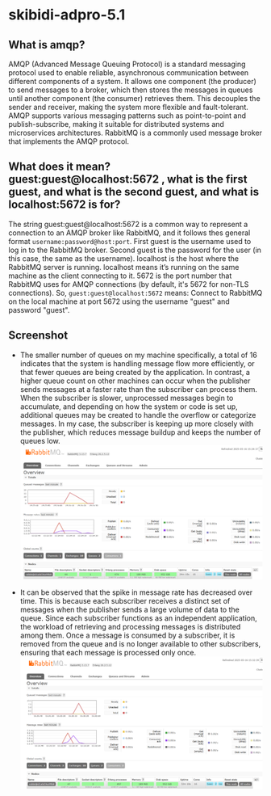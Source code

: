 # skibidi-adpro-5.1

## What is amqp?
AMQP (Advanced Message Queuing Protocol) is a standard messaging protocol used to enable reliable, asynchronous communication between different components of a system. It allows one component (the producer) to send messages to a broker, which then stores the messages in queues until another component (the consumer) retrieves them. This decouples the sender and receiver, making the system more flexible and fault-tolerant. AMQP supports various messaging patterns such as point-to-point and publish-subscribe, making it suitable for distributed systems and microservices architectures. RabbitMQ is a commonly used message broker that implements the AMQP protocol.

## What does it mean? guest:guest@localhost:5672 , what is the first guest, and what is the second guest, and what is localhost:5672 is for?
The string guest:guest@localhost:5672 is a common way to represent a connection to an AMQP broker like RabbitMQ, and it follows thes general format `username:password@host:port`. First guest is the username used to log in to the RabbitMQ broker. Second guest is the password for the user (in this case, the same as the username). localhost is the host where the RabbitMQ server is running. localhost means it’s running on the same machine as the client connecting to it. 5672 is the port number that RabbitMQ uses for AMQP connections (by default, it's 5672 for non-TLS connections). So, `guest:guest@localhost:5672` means: Connect to RabbitMQ on the local machine at port 5672 using the username "guest" and password "guest".

## Screenshot
- The smaller number of queues on my machine specifically, a total of 16 indicates that the system is handling message flow more efficiently, or that fewer queues are being created by the application. In contrast, a higher queue count on other machines can occur when the publisher sends messages at a faster rate than the subscriber can process them. When the subscriber is slower, unprocessed messages begin to accumulate, and depending on how the system or code is set up, additional queues may be created to handle the overflow or categorize messages. In my case, the subscriber is keeping up more closely with the publisher, which reduces message buildup and keeps the number of queues low.
![alt text](assets/SS1.png)

- It can be observed that the spike in message rate has decreased over time. This is because each subscriber receives a distinct set of messages when the publisher sends a large volume of data to the queue. Since each subscriber functions as an independent application, the workload of retrieving and processing messages is distributed among them. Once a message is consumed by a subscriber, it is removed from the queue and is no longer available to other subscribers, ensuring that each message is processed only once.
![alt text](assets/SS2.png)